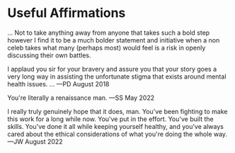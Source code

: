 # Useful Affirmations

...
Not to take anything away from anyone that takes such a bold step
however I find it to be a much bolder statement and initiative
when a non celeb takes what many (perhaps most) would feel is a
risk in openly discussing their own battles.

I applaud you sir for your bravery and assure you that your story
goes a very long way in assisting the unfortunate stigma that
exists around mental health issues.
... —PD August 2018

You're literally a renaissance man. —SS May 2022

I really truly genuinely hope that it does, man. You've been fighting to make this work for a long while now. You've put in the effort. You've built the skills. You've done it all while keeping yourself healthy, and you've always cared about the ethical considerations of what you're doing the whole way. —JW August 2022

